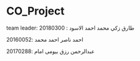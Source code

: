 # CO_Project


team leader: طارق زكي محمد احمد الاسود : 20180300


احمد ناصر احمد محمد :20160052

عبدالرحمن رزق بيومى امام :20170288
